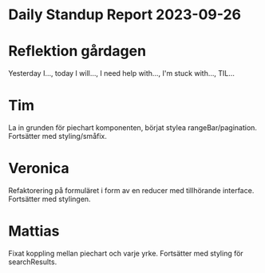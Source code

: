 # Daily Standup Report 2023-09-26
    
# Reflektion gårdagen   

Yesterday I…, today I will…, I need help with…, I'm stuck with…, TIL…

# Tim

La in grunden för piechart komponenten, börjat stylea rangeBar/pagination.
Fortsätter med styling/småfix.

# Veronica

Refaktorering på formuläret i form av en reducer med tillhörande interface. Fortsätter med stylingen.

# Mattias

Fixat koppling mellan piechart och varje yrke. Fortsätter med styling för searchResults.

